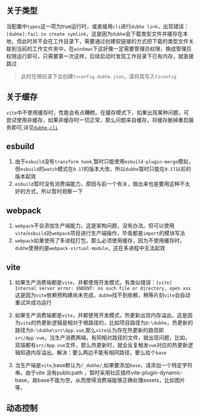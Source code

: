 ## 关于类型
当配置中`types`这一项为true运行时，或直接用`cli`进行`dubhe link`，出现错误：`[dubhe]:fail to create symlink`，这是因为`dubhe`会下载类型文件并缓存在本地，但此时并不会在工作目录下，需要通过创建软链接的方式把下载的类型文件关联到当前的工作文件夹中，在`windows`下这好像一定需要管理员权限，换成管理员权限运行即可，只需要第一次这样，后续启动时发现工作目录下已有内存，就直接跳过

> 此时在根目录下会创建`tsconfig.dubhe.json`，请将其写入`tsconfig`

## 关于缓存
 `vite`中不使用缓存时，性能会有点糟糕。在缓存模式下，如果出现某种问题，可尝试使用非缓存，如果非缓存时一切正常，那么问题来自缓存，将缓存删掉重启服务即可,详见[`dubhe-cli`]()


## esbuild
1. 由于`esbuild`没有`transform hook`,暂时只能使用`esbuild-plugin-merge`模拟，但`esbuild`的`watch`模式在`0.17`的版本大改，所以`dubhe`暂时只能在`0.17`以前的版本起效
2. `esbuild`暂时没有消费端能力，原因与前一个有关，做出来也是要用这种不太好的方式，所以暂时观察一下

## webpack
1. `webpack`不会添加生产端能力，这是架构问题，没有办法。但可以使用`vite`/`esbuild`对`webpack`项目进行生产端操作，毕竟都是`import`的模块写法
2. `webpack`如果使用了多进程打包，那么必须使用缓存，因为不使用缓存时，`dubhe`使用的是`webpack-virtual-module`，这在多进程中无法起效


## vite

1. 如果生产消费端都是`vite`，并都使用开发模式，有类似错误：`[vite] Internal server error: ENOENT: no such file or directory, open xxx`
这是因为`vite`依赖预构建尚未完成，`dubhe`找不到依赖，稍等片刻`vite`会自动重试并成功运行

2. 如果生产消费端都是`vite`，并都使用开发模式，热更新出现内存溢出，这是因为`vite`的热更新逻辑是相对于根路径的，比如项目路径为`D:\dubhe`，热更新的路径为`D:\dubhe\src\App.vue`,那么`vite`认为存在热更新的路径即`src/App.vue`，当生产消费两端，有同相对路径的文件，就出现问题，比如，双端都有`src/App.vue`文件，那么热更新时，就会反复触发`vue`对应的热更新逻辑知道内存溢出。解决：要么两边不能有相同路径，要么给个`base`

3. 当生产端是`vite`,base默认为`/_dubhe/`,如果要添加`base`，请添加一个特定字符串。由于vite 没有publicpath ，暂时采用社区插件vite-plugin-dynamic-base，故base不能为空，从而使得消费端能够正确处理assets，比如图片等，

## 动态控制
